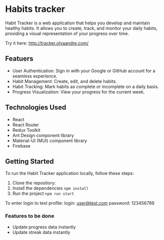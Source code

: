 # Habits tracker

Habit Tracker is a web application that helps you develop and maintain healthy habits. It allows you to create, track, and monitor your daily habits, providing a visual representation of your progress over time.

Try it here: http://tracker.olyaandre.com/

## Featuers

- User Authentication: Sign in with your Google or GitHub account for a seamless experience.
- Habit Management: Create, edit, and delete habits.
- Habit Tracking: Mark habits as complete or incomplete on a daily basis.
- Progress Visualization: View your progress for the current week.

## Technologies Used

- React
- React Router
- Redux Toolkit
- Ant Design component library
- Material-UI (MUI) component library
- Firebase

## Getting Started

To run the Habit Tracker application locally, follow these steps:

1. Clone the repository:
2. Install the dependencies
   `npm install`
3. Run the project
   `npm run start`

To enter login to test profile:
login: user@test.com
password: 123456789

### Features to be done
- Update progress data instantly
- Update streak data instantly
